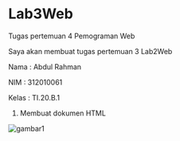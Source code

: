 # Lab3Web
Tugas pertemuan 4 Pemograman Web

Saya akan membuat tugas pertemuan 3 Lab2Web

Nama : Abdul Rahman

NIM : 312010061

Kelas : TI.20.B.1

1. Membuat dokumen HTML

![gambar1](1.PNG)
